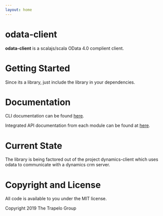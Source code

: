 ```yaml
---
layout: home
---
```


# odata-client

**odata-client** is a scalajs/scala OData 4.0 complient client.

# Getting Started
Since its a library, just include the library in your dependencies.

# Documentation
CLI documentation can be found [here](docs/index.html).

Integrated API documentation from each module can be found at [here](api/http-client/index.html).

# Current State
The library is being factored out of the project dynamics-client which uses odata to communicate with a dynamics crm server.

# Copyright and License
All code is available to you under the MIT license.

Copyright 2019 The Trapelo Group
